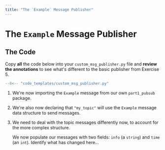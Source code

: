 ```yaml
---  
title: "The `Example` Message Publisher"
---
```


# The `Example` Message Publisher

## The Code

Copy **all** the code below into your `custom_msg_publisher.py` file and **review the annotations** to see what's different to the basic publisher from Exercise 5.

```py title="custom_msg_publisher.py"
--8<-- "code_templates/custom_msg_publisher.py"
```

1. We're now importing the `Example` message from our own `part1_pubsub` package.

2. We're also now declaring that `"my_topic"` will use the `Example` message data structure to send messages.

3. We need to deal with the topic messages differently now, to account for the more complex structure.

    We now populate our messages with two fields: `info` (a `string`) and `time` (an `int`). Identify what has changed here...

